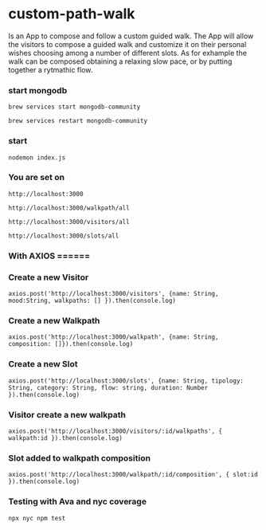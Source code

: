 # custom-path-walk

Is an App to compose and follow a custom guided walk. The App will allow the visitors to compose a guided walk and customize it on their personal wishes choosing among a number of different slots. As for exhample the walk can be composed obtaining a relaxing slow pace, or by putting together a rytmathic flow.

### start mongodb

```
brew services start mongodb-community
```

```
brew services restart mongodb-community
```

### start

```
nodemon index.js
```

### You are set on

```
http://localhost:3000
```

```
http://localhost:3000/walkpath/all
```

```
http://localhost:3000/visitors/all
```

```
http://localhost:3000/slots/all

```

### With AXIOS ======

### Create a new Visitor

```
axios.post('http://localhost:3000/visitors', {name: String, mood:String, walkpaths: [] }).then(console.log)
```

### Create a new Walkpath

```
axios.post('http://localhost:3000/walkpath', {name: String, composition: []}).then(console.log)
```

### Create a new Slot

```
axios.post('http://localhost:3000/slots', {name: String, tipology: String, category: String, flow: string, duration: Number }).then(console.log)
```

### Visitor create a new walkpath

```
axios.post('http://localhost:3000/visitors/:id/walkpaths', { walkpath:id }).then(console.log)
```

### Slot added to walkpath composition

```
axios.post('http://localhost:3000/walkpath/:id/composition', { slot:id }).then(console.log)
```

### Testing with Ava and nyc coverage

```
npx nyc npm test
```
